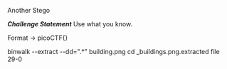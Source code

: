 Another Stego

***Challenge Statement***
Use what you know.

Format -> picoCTF{}

>>>>>>>>>>>>>>>>>>>>>>>>>>>>>>>>>>>>>
binwalk --extract --dd=".*" building.png
cd _buildings.png.extracted
file 29-0
